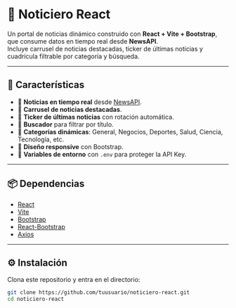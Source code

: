 # 📰 Noticiero React

Un portal de noticias dinámico construido con **React + Vite + Bootstrap**, que consume datos en tiempo real desde **NewsAPI**.  
Incluye carrusel de noticias destacadas, ticker de últimas noticias y cuadrícula filtrable por categoría y búsqueda.

---

## 🚀 Características

- 📰 **Noticias en tiempo real** desde [NewsAPI](https://newsapi.org/).  
- 🎠 **Carrusel de noticias destacadas**.  
- 📢 **Ticker de últimas noticias** con rotación automática.  
- 🔎 **Buscador** para filtrar por título.  
- 📂 **Categorías dinámicas**: General, Negocios, Deportes, Salud, Ciencia, Tecnología, etc.  
- 📱 **Diseño responsive** con Bootstrap.  
- 🔐 **Variables de entorno** con `.env` para proteger la API Key.  

---

## 📦 Dependencias

- [React](https://reactjs.org/)  
- [Vite](https://vitejs.dev/)  
- [Bootstrap](https://getbootstrap.com/)  
- [React-Bootstrap](https://react-bootstrap.github.io/)  
- [Axios](https://axios-http.com/)  

---

## ⚙️ Instalación

Clona este repositorio y entra en el directorio:

```bash
git clone https://github.com/tuusuario/noticiero-react.git
cd noticiero-react
